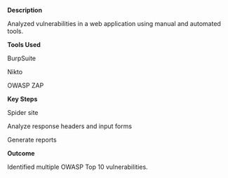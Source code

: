 **Description**

Analyzed vulnerabilities in a web application using manual and automated tools.

**Tools Used**

BurpSuite

Nikto

OWASP ZAP

**Key Steps**

Spider site

Analyze response headers and input forms

Generate reports

**Outcome**

Identified multiple OWASP Top 10 vulnerabilities.

